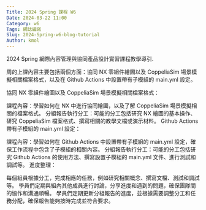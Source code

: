 ```yaml
---
Title: 2024 Spring 課程 W6
Date: 2024-03-22 11:00
Category: w6
Tags: 網誌編寫
Slug: 2024-Spring-w6-blog-tutorial
Author: kmol
---
```


2024 Spring 網際內容管理與協同產品設計實習課程教學導引.

<!-- PELICAN_END_SUMMARY -->

周的上課內容主要包括兩個方面：協同 NX 零組件繪圖以及 CoppeliaSim 場景模擬相關檔案格式，以及在 Github Actions 中設置帶有子模組的 main.yml 設定。

協同 NX 零組件繪圖以及 CoppeliaSim 場景模擬相關檔案格式：

課程內容：學習如何在 NX 中進行協同繪圖，以及了解 CoppeliaSim 場景模擬相關的檔案格式。
分組報告執行分工：可能的分工包括研究 NX 繪圖的基本操作、研究 CoppeliaSim 檔案格式、撰寫相關的教學文檔或演示材料。
Github Actions 帶有子模組的 main.yml 設定：

課程內容：學習如何在 Github Actions 中設置帶有子模組的 main.yml 設定，確保工作流程中包含了子模組的相關內容。
分組報告執行分工：可能的分工包括研究 Github Actions 的使用方法、撰寫設置子模組的 main.yml 文件、進行測試和調試等。
進度整理：

每個組員根據分工，完成相應的任務，例如研究相關概念、撰寫文檔、測試和調試等。
學員們定期與組內其他成員進行討論，分享進度和遇到的問題，確保團隊間的協作和溝通順暢。
學員們定期更新分組報告的進度，並根據需要調整分工和任務分配，確保報告能夠按時完成並符合要求。
